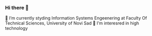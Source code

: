 ### Hi there 👋

 🔭 I’m currently styding Information Systems Engeenering at Faculty Of Technical Sciences, University of Novi Sad
 🌱 I’m interesred in high technology 

